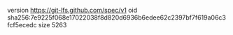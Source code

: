 version https://git-lfs.github.com/spec/v1
oid sha256:7e9225f068e17022038f8d820d6936b6edee62c2397bf7f619a06c3fcf5ecedc
size 5263
